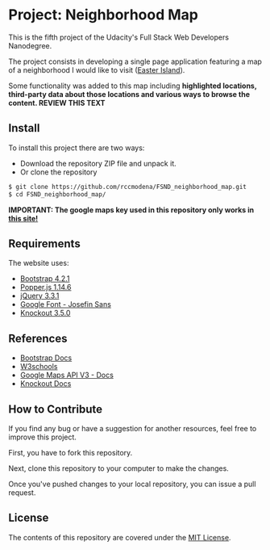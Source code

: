 # Project: Neighborhood Map

This is the fifth project of the Udacity's Full Stack Web Developers Nanodegree.

The project consists in developing a single page application featuring a map of a neighborhood I would like to visit ([Easter Island](https://en.wikipedia.org/wiki/Easter_Island)).


Some functionality was added to this map including **highlighted locations, third-party data about those locations and various ways to browse the content.
REVIEW THIS TEXT**

## Install

To install this project there are two ways:
- Download the repository ZIP file and unpack it.
- Or clone the repository

```sh
$ git clone https://github.com/rccmodena/FSND_neighborhood_map.git
$ cd FSND_neighborhood_map/
```

**IMPORTANT: The google maps key used in this repository only works in [this site!](https://rccmodena.github.io/FSND_neighborhood_map/)**

## Requirements

The website uses:
- [Bootstrap 4.2.1](https://getbootstrap.com/docs/4.2/getting-started/introduction/)
- [Popper.js 1.14.6](https://popper.js.org/)
- [jQuery 3.3.1](https://code.jquery.com/)
- [Google Font - Josefin Sans](https://fonts.google.com/specimen/Josefin+Sans)
- [Knockout 3.5.0](https://knockoutjs.com/)

## References

- [Bootstrap Docs](https://getbootstrap.com/docs/4.2/getting-started/introduction/)
- [W3schools](https://www.w3schools.com/)
- [Google Maps API V3 - Docs](https://developers.google.com/maps/documentation/javascript/reference/)
- [Knockout Docs](https://knockoutjs.com/documentation/introduction.html)

## How to Contribute

If you find any bug or have a suggestion for another resources, feel free to improve this project.

First, you have to fork this repository.

Next, clone this repository to your computer to make the changes.

Once you've pushed changes to your local repository, you can issue a pull request.

## License

The contents of this repository are covered under the [MIT License](LICENSE).
